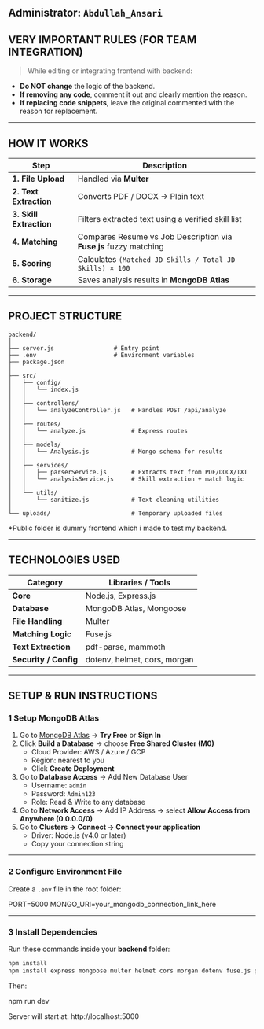 

**Administrator:** `Abdullah_Ansari`  
---

##  VERY IMPORTANT RULES (FOR TEAM INTEGRATION)

> While editing or integrating frontend with backend:

-  **Do NOT change** the logic of the backend.  
-  **If removing any code**, comment it out and clearly mention the reason.  
-  **If replacing code snippets**, leave the original commented with the reason for replacement.  


---

##  HOW IT WORKS

| Step | Description |
|------|--------------|
| **1. File Upload** | Handled via **Multer** |
| **2. Text Extraction** | Converts PDF / DOCX → Plain text |
| **3. Skill Extraction** | Filters extracted text using a verified skill list |
| **4. Matching** | Compares Resume vs Job Description via **Fuse.js** fuzzy matching |
| **5. Scoring** | Calculates `(Matched JD Skills / Total JD Skills) × 100` |
| **6. Storage** | Saves analysis results in **MongoDB Atlas** |

---

##  PROJECT STRUCTURE

```text
backend/
│
├── server.js                 # Entry point
├── .env                      # Environment variables
├── package.json
│
├── src/
│   ├── config/
│   │   └── index.js
│   │
│   ├── controllers/
│   │   └── analyzeController.js   # Handles POST /api/analyze
│   │
│   ├── routes/
│   │   └── analyze.js             # Express routes
│   │
│   ├── models/
│   │   └── Analysis.js            # Mongo schema for results
│   │
│   ├── services/
│   │   ├── parserService.js       # Extracts text from PDF/DOCX/TXT
│   │   └── analysisService.js     # Skill extraction + match logic
│   │
│   └── utils/
│       └── sanitize.js            # Text cleaning utilities
│
└── uploads/                       # Temporary uploaded files

```
*Public folder is dummy frontend which i made to test my backend.

---

##  TECHNOLOGIES USED

| Category | Libraries / Tools |
|-----------|-------------------|
| **Core** | Node.js, Express.js |
| **Database** | MongoDB Atlas, Mongoose |
| **File Handling** | Multer |
| **Matching Logic** | Fuse.js |
| **Text Extraction** | pdf-parse, mammoth |
| **Security / Config** | dotenv, helmet, cors, morgan |

---

##  SETUP & RUN INSTRUCTIONS

### 1️ Setup MongoDB Atlas

1. Go to [MongoDB Atlas](https://www.mongodb.com/cloud/atlas) → **Try Free** or **Sign In**
2. Click **Build a Database** → choose **Free Shared Cluster (M0)**  
   - Cloud Provider: AWS / Azure / GCP  
   - Region: nearest to you  
   - Click **Create Deployment**
3. Go to **Database Access** → Add New Database User  
   - Username: `admin`  
   - Password: `Admin123`  
   - Role: Read & Write to any database  
4. Go to **Network Access** → Add IP Address → select **Allow Access from Anywhere (0.0.0.0/0)**
5. Go to **Clusters → Connect → Connect your application**  
   - Driver: Node.js (v4.0 or later)  
   - Copy your connection string

---

### 2️ Configure Environment File

Create a `.env` file in the root folder:

PORT=5000
MONGO_URI=your_mongodb_connection_link_here


---

### 3️ Install Dependencies

Run these commands inside your **backend** folder:

```bash
npm install
npm install express mongoose multer helmet cors morgan dotenv fuse.js pdf-parse mammoth
```

Then:

npm run dev

Server will start at:
http://localhost:5000



